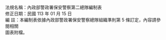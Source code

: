 法規名稱：內政部警政署保安警察第二總隊編制表  
修正日期：民國 113 年 01 月 15 日  
編 註：本編制表依據內政部警政署保安警察總隊組織準則第 5 條訂定，內容請參閱相關  
圖表附檔。  


